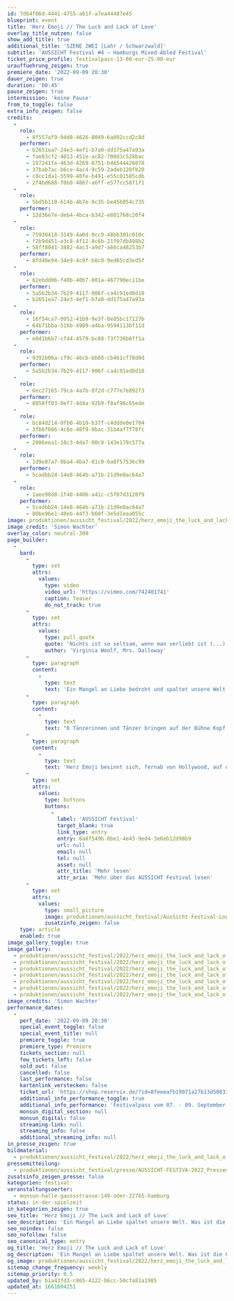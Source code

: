 ```yaml
---
id: 7d64f06d-4441-4755-a61f-a7ea44487e45
blueprint: event
title: 'Herz Emoji // The Luck and Lack of Love'
overlay_title_nutzen: false
show_add_title: true
additional_title: 'SZENE 2WEI [Lahr / Schwarzwald]'
subtitle: 'AUSSICHT Festival #4 – Hamburgs Mixed-Abled Festival'
ticket_price_profile: festivalpass-13-00-eur-25-00-eur
urauffuehrung_zeigen: true
premiere_date: '2022-09-09 20:30'
dauer_zeigen: true
duration: '00:45'
pause_zeigen: true
intermission: 'keine Pause'
from_to_toggle: false
extra_info_zeigen: false
credits:
  -
    role:
      - 8f557af9-04d8-4626-8049-6a092ccd2c8d
    performer:
      - b2651ea7-24e3-4ef1-b7a0-dd175a47a93a
      - fae83cf2-4013-451e-ac82-700d3c528bac
      - 197241fe-463d-4269-8751-b46544426078
      - 37bab7ac-b6ce-4ac4-9c59-2adeb120fb20
      - c8cc1da1-5599-40fe-b491-e55c01585cdb
      - 2f4bd688-f0b8-4867-a6ff-e577cc58f1f1
  -
    role:
      - 5bd5b110-614b-4b7e-9c35-be45b854c735
    performer:
      - 12d36e7e-deb4-4bca-b342-e801768c20f4
  -
    role:
      - 75930418-3149-4a0d-9cc9-48bb301c010c
      - f2b9d451-e3c8-4f12-8c6b-21f07db498b2
      - 58ff8041-3882-4ac3-a9d7-a66ca48253b7
    performer:
      - 8fd40e94-34e9-4c0f-b8c0-9ed65cd3ed5f
  -
    role:
      - 62ebdd06-f40b-40b7-801a-467790ec11be
    performer:
      - 5a5b2b34-7b29-4117-906f-ca4c91ed0d18
      - b2651ea7-24e3-4ef1-b7a0-dd175a47a93a
  -
    role:
      - 16f54ca7-0952-41b9-9e3f-0e85bc17127b
      - 64b71bba-516b-4989-a4ba-9594113bf11d
    performer:
      - e041b6b7-cf44-4579-bc88-73f736b6ff1a
  -
    role:
      - 9392b06a-cf9c-46cb-bb88-cb461cf78d0d
    performer:
      - 5a5b2b34-7b29-4117-906f-ca4c91ed0d18
  -
    role:
      - 6ec27165-79ca-4a7b-8f2d-c777e7e892f3
    performer:
      - 8858ff03-0ef7-4d4a-92b9-f8af96c65ede
  -
    role:
      - bc84d214-0fb0-4b10-b37f-c4ddde0e1704
      - 3fb6f086-4c6e-48f9-9bac-31b4af7f78fc
    performer:
      - 2906eea1-18c3-4da7-90c9-143e179c577a
  -
    role:
      - 1d9e87a7-0ba4-4ba7-81c0-6a0f57536c99
    performer:
      - 5cadbb24-14e8-464b-a71b-21d9e0ac64a7
  -
    role:
      - 1aee98d8-1f40-4406-a41c-c5f07d3120f9
    performer:
      - 5cadbb24-14e8-464b-a71b-21d9e0ac64a7
      - 80be96e1-40eb-44f3-b60f-3e5d1eaa055c
image: produktionen/aussicht_festival/2022/herz_emoji_the_luck_and_lack_of_love/herz_emoji_the_luck_and_lack_of_love_szene2wei_08_c_simon_wachter.jpg
image_credit: 'Simon Wachter'
overlay_color: neutral-300
page_builder:
  -
    bard:
      -
        type: set
        attrs:
          values:
            type: video
            video_url: 'https://vimeo.com/742401741'
            caption: Teaser
            do_not_track: true
      -
        type: set
        attrs:
          values:
            type: pull_quote
            quote: 'Nichts ist so seltsam, wenn man verliebt ist (...), wie die völlige Gleichgültigkeit anderer Menschen.'
            author: 'Virginia Woolf, Mrs. Dalloway'
      -
        type: paragraph
        content:
          -
            type: text
            text: 'Ein Mangel an Liebe bedroht und spaltet unsere Welt. Was ist die Ursache dieser Dysfunktion? Und was haben wir ihr entgegenzusetzen? Herz Emoji lädt dazu ein, sich mit diesen und ähnlichen Fragen auseinanderzusetzen und unseren Blick in unser tiefstes Inneres zu richten.'
      -
        type: paragraph
        content:
          -
            type: text
            text: "6 Tänzerinnen und Tänzer bringen auf der Bühne Kopf und Herz, Verstand und Gefühl zusammen. In Form des zeitgenössischen Tanztheaters kreieren sie ihre ganz eigene Sicht auf die Welt und teilen mit uns den Traum eines Handelns, das über Intellekt und Vernunft hinaus auf echter Zuneigung basiert.\_"
      -
        type: paragraph
        content:
          -
            type: text
            text: 'Herz Emoji besinnt sich, fernab von Hollywood, auf die Facetten der Liebe und ihrer Sprache, die in Vergessenheit geraten scheinen.'
      -
        type: set
        attrs:
          values:
            type: buttons
            buttons:
              -
                label: 'AUSSICHT Festival'
                target_blank: true
                link_type: entry
                entry: 8a8f549b-0be1-4e43-9ed4-3e6eb12d98b9
                url: null
                email: null
                tel: null
                asset: null
                attr_title: 'Mehr lesen'
                attr_aria: 'Mehr über das AUSSICHT Festival lesen'
      -
        type: set
        attrs:
          values:
            type: small_picture
            image: produktionen/aussicht_festival/AusSicht-Festival-Logo-Rechteck.jpg
            zusatzinfo_zeigen: false
    type: article
    enabled: true
image_gallery_toggle: true
image_gallery:
  - produktionen/aussicht_festival/2022/herz_emoji_the_luck_and_lack_of_love/herz_emoji_the_luck_and_lack_of_love_szene2wei_02_c_simon_wachter.jpg
  - produktionen/aussicht_festival/2022/herz_emoji_the_luck_and_lack_of_love/herz_emoji_the_luck_and_lack_of_love_szene2wei_03_c_simon_wachter.jpg
  - produktionen/aussicht_festival/2022/herz_emoji_the_luck_and_lack_of_love/herz_emoji_the_luck_and_lack_of_love_szene2wei_04_c_simon_wachter.jpg
  - produktionen/aussicht_festival/2022/herz_emoji_the_luck_and_lack_of_love/herz_emoji_the_luck_and_lack_of_love_szene2wei_05_c_simon_wachter.jpg
  - produktionen/aussicht_festival/2022/herz_emoji_the_luck_and_lack_of_love/herz_emoji_the_luck_and_lack_of_love_szene2wei_06_c_simon_wachter.jpg
  - produktionen/aussicht_festival/2022/herz_emoji_the_luck_and_lack_of_love/herz_emoji_the_luck_and_lack_of_love_szene2wei_07_c_simon_wachter.jpg
  - produktionen/aussicht_festival/2022/herz_emoji_the_luck_and_lack_of_love/herz_emoji_the_luck_and_lack_of_love_szene2wei_08_c_simon_wachter.jpg
image_credits: 'Simon Wachter'
performance_dates:
  -
    perf_date: '2022-09-09 20:30'
    special_event_toggle: false
    special_event_title: null
    premiere_toggle: true
    premiere_type: Premiere
    tickets_section: null
    few_tickets_left: false
    sold_out: false
    cancelled: false
    last_performance: false
    kartenlink_verstecken: false
    ticket_url: 'https://shop.reservix.de/?id=8feeeafb19071a27b13d5083379d95183e9ab490f2f135faf80b2fecfc1ba00f2aba7ad8945f4a4292549eb86feddc1b&vID=7337&eventGrpID=411433&eventID=1972125'
    additional_info_performance_toggle: true
    additional_info_performance: 'Festivalpass vom 07. - 09. September 2022'
    monsun_digital_section: null
    monsun_digital: false
    streaming-link: null
    streaming_info: false
    additional_streaming_info: null
in_presse_zeigen: true
bildmaterial:
  - produktionen/aussicht_festival/2022/herz_emoji_the_luck_and_lack_of_love/presse/aussicht_festival_herz_emoji_the_luck_and_lack_of_love_szene2wei_c_simon_wachter_monsun.zip
pressemitteilung:
  - produktionen/aussicht_festival/presse/AUSSICHT-FESTIVA-2022_Pressemitteilung_monsun.theater.pdf
zusatsinfo_zeigen_presse: false
kategorien: festival
veranstaltungsoerter:
  - monsun-halle-gaussstrasse-149-oder-22765-hamburg
status: in-der-spielzeit
in_kategorien_zeigen: true
seo_title: 'Herz Emoji // The Luck and Lack of Love'
seo_description: 'Ein Mangel an Liebe spaltet unsere Welt. Was ist die Ursache dieser Dysfunktion? Herz Emoji lädt dazu ein, unseren Blick in unser tiefstes Inneres zu richten.'
seo_noindex: false
seo_nofollow: false
seo_canonical_type: entry
og_title: 'Herz Emoji // The Luck and Lack of Love'
og_description: 'Ein Mangel an Liebe spaltet unsere Welt. Was ist die Ursache dieser Dysfunktion? Herz Emoji lädt dazu ein, unseren Blick in unser tiefstes Inneres zu richten.'
og_image: produktionen/aussicht_festival/2022/herz_emoji_the_luck_and_lack_of_love/social_media_image_herz_emoji.jpg
sitemap_change_frequency: weekly
sitemap_priority: 0.5
updated_by: b1a43fd3-c865-4122-b6cc-50cfa81a1985
updated_at: 1661604251
---
```

